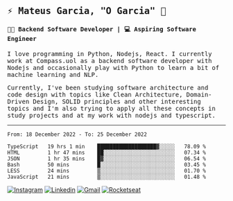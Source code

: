
<samp>
  
## ⚡ Mateus Garcia, "O Garcia" :rocket: 
  

#### 👨‍💻 Backend Software Developer | 💻 Aspiring Software Engineer

  
I love programming in Python, Nodejs, React. I currently work at Compass.uol as a backend software developer with Nodejs and occasionally play with Python to learn a bit of machine learning and NLP.

  
Currently, I've been studying software architecture and code design with topics like Clean Architecture, Domain-Driven Design, SOLID principles and other interesting topics and I'm also trying to apply all these concepts in study projects and at my work with nodejs and typescript.

---

<!--START_SECTION:waka-->

```text
From: 18 December 2022 - To: 25 December 2022

TypeScript   19 hrs 1 min    ███████████████████▓░░░░░   78.09 %
HTML         1 hr 47 mins    ██░░░░░░░░░░░░░░░░░░░░░░░   07.34 %
JSON         1 hr 35 mins    █▓░░░░░░░░░░░░░░░░░░░░░░░   06.54 %
Bash         50 mins         █░░░░░░░░░░░░░░░░░░░░░░░░   03.45 %
LESS         24 mins         ▒░░░░░░░░░░░░░░░░░░░░░░░░   01.70 %
JavaScript   21 mins         ▒░░░░░░░░░░░░░░░░░░░░░░░░   01.48 %
```

<!--END_SECTION:waka-->
  
</samp>

[![Instagram](https://img.shields.io/badge/-Mateus%20Garcia-c080ff?style=flat-square&labelColor=c080ff&logo=instagram&logoColor=white&link=https://www.instagram.com/mpg.x)](https://www.instagram.com/mpg.x) 
[![Linkedin](https://img.shields.io/badge/-Mateus%20Garcia-c080ff?style=flat-square&logo=Linkedin&logoColor=white&link=https://www.linkedin.com/in/mpgxc)](https://www.linkedin.com/in/mpgxc) 
[![Gmail](https://img.shields.io/badge/-mpgx5.c@gmail.com-c080ff?style=flat-square&logo=Gmail&logoColor=white&link=mailto:diego.schell.f@gmail.com)](mailto:mpgx5.c@gmail.com)
[![Rocketseat](https://img.shields.io/badge/-Rocketseat%20Profile-c080ff?style=flat-square&labelColor=c080ff&logoColor=white&link=https://app.rocketseat.com.br/me/mpgxc)](https://app.rocketseat.com.br/me/mpgxc)
